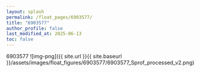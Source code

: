 ```yaml
---
layout: splash
permalink: /float_pages/6903577/
title: "6903577"
author_profile: false
last_modified_at: 2025-06-13
toc: false
---
```

 
6903577
![img-png]({{ site.url }}{{ site.baseurl }}/assets/images/float_figures/6903577/6903577_Sprof_processed_v2.png)